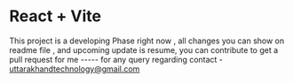 # React + Vite
This project is a developing Phase right now , all changes you can show on readme file , and upcoming update is resume, you can contribute to get a pull request for me -----
for any query regarding contact - uttarakhandtechnology@gmail.com
